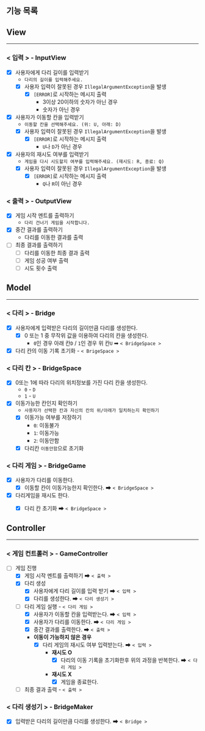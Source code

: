 기능 목록
---

## View

---
### < 입력 > - InputView
- [X] 사용자에게 다리 길이를 입력받기
  - `다리의 길이를 입력해주세요.`
  - [X] 사용자 입력이 잘못된 경우 `IllegalArgumentException`을 발생
    - [X] `[ERROR]`로 시작하는 메시지 출력
      - 3이상 20이하의 숫자가 아닌 경우
      - 숫자가 아닌 경우 


- [X] 사용자가 이동할 칸을 입력받기
  - `이동할 칸을 선택해주세요. (위: U, 아래: D)`
  - [X] 사용자 입력이 잘못된 경우 `IllegalArgumentException`을 발생
    - [X] `[ERROR]`로 시작하는 메시지 출력
      - `U`나 `D`가 아닌 경우

- [X] 사용자의 재시도 여부를 입력받기
  - `게임을 다시 시도할지 여부를 입력해주세요. (재시도: R, 종료: Q)`
  - [X] 사용자 입력이 잘못된 경우 `IllegalArgumentException`을 발생
    - [X] `[ERROR]`로 시작하는 메시지 출력
      - `Q`나 `R`이 아닌 경우

### < 출력 > - OutputView
- [X] 게임 시작 멘트를 출력하기 
  - `다리 건너기 게임을 시작합니다.`
- [X] 중간 결과를 출력하기 
  - 다리를 이동한 결과를 출력
- [ ] 최종 결과를 출력하기
  - [ ] 다리를 이동한 최종 결과 출력
  - [ ] 게임 성공 여부 출력
  - [ ] 시도 횟수 출력

## Model

---


### < 다리 > - Bridge
- [X] 사용자에게 입력받은 다리의 길이만큼 다리를 생성한다.
    - [X]  0 또는 1 중 무작위 값을 이용하여 다리의 칸을 생성한다.
        - `0`인 경우 아래 칸`D` / `1`인 경우 위 칸`U` ➡ `< BridgeSpace >`
- [X] 다리 칸의 이동 기록 초기화 - `< BrigeSpace >`
### < 다리 칸 > - BridgeSpace
- [X] 0또는 1에 따라 다리의 위치정보를 가진 다리 칸을 생성한다. 
  - `0` - `D`
  - `1` - `U`
- [X] 이동가능한 칸인지 확인하기
  - `사용자가 선택한 칸과 자신의 칸의 위/아래가 일치하는지 확인하기`
  - [X] 이동가능 여부를 저장하기 
    - `0`: 이동불가
    - `1`: 이동가능
    - `2`: 이동안함 
  - [X] 다리칸 `이동안함`으로 초기화

### < 다리 게임 > - BridgeGame
- [X] 사용자가 다리를 이동한다.
  - [X] 이동할 칸이 이동가능한지 확인한다. ➡ `< BridgeSpace >`
- [X] 다리게임을 재시도 한다.
  - [X] 다리 칸 초기화 ➡ `< BridgeSpace >`


## Controller

---
### < 게임 컨트롤러 > - GameController
- [ ] 게임 진행
    - [X] 게임 시작 멘트를 출력하기 ➡ `< 출력 >`
    - [X] 다리 생성 
      - [X] 사용자에게 다리 길이를 입력 받기 ➡ `< 입력 >`
      - [X] 다리를 생성한다. ➡ `< 다리 생성기 >`
    - [ ] 다리 게임 실행 - `< 다리 게임 >`
      - [X] 사용자가 이동할 칸을 입력받는다.  ➡ `< 입력 >`
      - [X] 사용자가 다리를 이동한다. ➡ `< 다리 게임 >`
      - [X] 중간 결과를 출력한다. ➡ `< 출력 >`
      - **이동이 가능하지 않은 경우**
        - [X] 다리 게임의 재시도 여부 입력받는다. ➡ `< 입력 >`
          - **재시도 O**
            - [X] 다리의 이동 기록을 초기화한후 위의 과정을 반복한다. ➡ `< 다리 게임 >` 
          - **재시도 X**
            - [X] 게임을 종료한다. 
    - [ ] 최종 결과 출력 - `< 출력 >`
### < 다리 생성기 > - BridgeMaker
- [X] 입력받은 다리의 길이만큼 다리를 생성한다. ➡ `< Bridge >`

    

